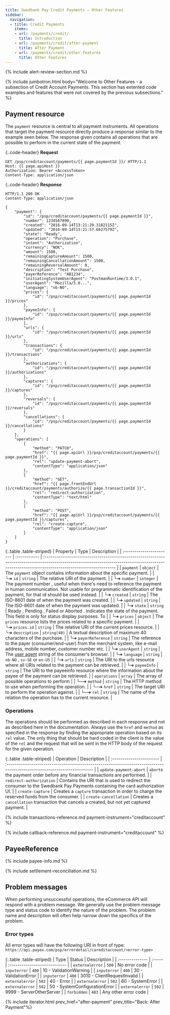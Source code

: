 ```yaml
---
title: Swedbank Pay Credit Payments – Other Features
sidebar:
  navigation:
  - title: Credit Payments
    items:
    - url: /payments/credit/
      title: Introduction
    - url: /payments/credit/after-payment
      title: After Payment
    - url: /payments/credit/other-features
      title: Other Features
---
```


{% include alert-review-section.md %}

{% include jumbotron.html body="Welcome to Other Features - a subsection of
Credit Account Payments. This section has extented code examples and features
that were not covered by the previous subsections." %}

## Payment resource

The `payment` resource is central to all payment instruments. All operations
that target the payment resource directly produce a response similar to the
example seen below. The response given contains all operations that are
possible to perform in the current state of the payment.

{:.code-header}
**Request**

```http
GET /psp/creditaccount/payments/{{ page.paymentId }}/ HTTP/1.1
Host: {{ page.apiHost }}
Authorization: Bearer <AccessToken>
Content-Type: application/json
```

{:.code-header}
**Response**

```http
HTTP/1.1 200 OK
Content-Type: application/json

{
    "payment": {
        "id": "/psp/creditaccount/payments/{{ page.paymentId }}",
        "number": 1234567890,
        "created": "2016-09-14T13:21:29.3182115Z",
        "updated": "2016-09-14T13:21:57.6627579Z",
        "state": "Ready",
        "operation": "Purchase",
        "intent": "Authorization",
        "currency": "NOK",
        "amount": 1500,
        "remainingCaptureAmount": 1500,
        "remainingCancellationAmount": 1500,
        "remainingReversalAmount": 0,
        "description": "Test Purchase",
        "payerReference": "AB1234",
        "initiatingSystemUserAgent": "PostmanRuntime/3.0.1",
        "userAgent": "Mozilla/5.0...",
        "language": "nb-NO",
        "prices": {
            "id": "/psp/creditaccount/payments/{{ page.paymentId }}/prices"
        },
        "payeeInfo": {
            "id": "/psp/creditaccount/payments/{{ page.paymentId }}/payeeInfo"
        },
        "urls": {
            "id": "/psp/creditaccount/payments/{{ page.paymentId }}/urls"
        },
        "transactions": {
            "id": "/psp/creditaccount/payments/{{ page.paymentId }}/transactions"
        },
        "authorizations": {
            "id": "/psp/creditaccount/payments/{{ page.paymentId }}/authorizations"
        },
        "captures": {
            "id": "/psp/creditaccount/payments/{{ page.paymentId }}/captures"
        },
        "reversals": {
            "id": "/psp/creditaccount/payments/{{ page.paymentId }}/reversals"
        },
        "cancellations": {
            "id": "/psp/creditaccount/payments/{{ page.paymentId }}/cancellations"
        }
    },
    "operations": [
        {
            "method": "PATCH",
            "href": "{{ page.apiUrl }}/psp/creditaccount/payments/{{ page.paymentId }}",
            "rel": "update-payment-abort",
            "contentType": "application/json"
        },
        {
            "method": "GET",
            "href": "{{ page.frontEndUrl }}/creditaccount/payments/authorize/{{ page.transactionId }}",
            "rel": "redirect-authorization",
            "contentType": "text/html"
        },
        {
            "method": "POST",
            "href": "{{ page.apiUrl }}/psp/creditaccount/payments/{{ page.paymentId }}/captures",
            "rel": "create-capture",
            "contentType": "application/json"
        }
    ]
}
```

{:.table .table-striped}
| Property                 | Type         | Description                                                                                                                                                                                      |
| :----------------------- | :----------- | :----------------------------------------------------------------------------------------------------------------------------------------------------------------------------------------------- |
| `payment`                | `object`     | The `payment` object contains information about the specific payment.                                                                                                                            |
| └➔&nbsp;`id`             | `string`     | The relative URI of the payment.                                                                                                                                                                 |
| └➔&nbsp;`number`         | `integer`    | The payment  number , useful when there's need to reference the payment in human communication. Not usable for programmatic identification of the payment, for that  id  should be used instead. |
| └➔&nbsp;`created`        | `string`     | The ISO-8601 date of when the payment was created.                                                                                                                                               |
| └➔&nbsp;`updated`        | `string`     | The ISO-8601 date of when the payment was updated.                                                                                                                                               |
| └➔&nbsp;`state`          | `string`     | Ready ,  Pending ,  Failed  or  Aborted . Indicates the state of the payment. This field is only for status display purposes. To                                                                 |
| └➔&nbsp;`prices`         | `object`     | The `prices` resource lists the prices related to a specific payment.                                                                                                                            |
| └➔&nbsp;`prices.id`      | `string`     | The relative URI of the current prices resource.                                                                                                                                                 |
| └➔&nbsp;`description`    | `string(40)` | A textual description of maximum 40 characters of the purchase.                                                                                                                                  |
| └➔&nbsp;`payerReference` | `string`     | The reference to the payer (consumer/end-user) from the merchant system, like e-mail address, mobile number, customer number etc.                                                                |
| └➔&nbsp;`userAgent`      | `string`     | The [user agent](https://en.wikipedia.org/wiki/User_agent) string of the consumer's browser.                                                                                                     |
| └➔&nbsp;`language`       | `string`     | `nb-NO` , `sv-SE`  or  `en-US`                                                                                                                                                                   |
| └➔&nbsp;`urls`           | `string`     | The URI to the  urls  resource where all URIs related to the payment can be retrieved.                                                                                                           |
| └➔&nbsp;`payeeInfo`      | `string`     | The URI to the  payeeinfo  resource where the information about the payee of the payment can be retrieved.                                                                                       |
| `operations`             | `array`      | The array of possible operations to perform                                                                                                                                                      |
| └─➔&nbsp;`method`        | `string`     | The HTTP method to use when performing the operation.                                                                                                                                            |
| └─➔&nbsp;`href`          | `string`     | The target URI to perform the operation against.                                                                                                                                                 |
| └─➔&nbsp;`rel`           | `string`     | The name of the relation the operation has to the current resource.                                                                                                                              |

### Operations

The operations should be performed as described in each response and not as
described here in the documentation.
Always use the `href` and `method` as specified in the response by finding
the appropriate operation based on its `rel` value.
The only thing that should be hard coded in the client is the value of
the `rel` and the request that will be sent in the HTTP body of the request
for the given operation.

{:.table .table-striped}
| Operation                | Description                                                                                                               |
| :----------------------- | :------------------------------------------------------------------------------------------------------------------------ |
| `update-payment-abort`   | `abort`s the payment order before any financial transactions are performed.                                               |
| `redirect-authorization` | Contains the URI that is used to redirect the consumer to the Swedbank Pay Payments containing the card authorization UI. |
| `create-capture`         | Creates a `capture` transaction in order to charge the reserved funds from the consumer.                                  |
| `create-cancellation`    | Creates a `cancellation` transaction that cancels a created, but not yet captured payment.                                |

{% include transactions-reference.md payment-instrument="creditaccount" %}

{% include callback-reference.md  payment-instrument="creditaccount" %}

## PayeeReference

{% include payee-info.md %}

{% include settlement-reconciliation.md %}

## Problem messages

When performing unsuccessful operations, the eCommerce API will respond with
a problem message. We generally use the problem message type and status code to
identify the nature of the problem. The problem name and description will often
help narrow down the specifics of the problem.

### Error types

All error types will have the following URI in front of type:
`https://api.payex.com/psp/errordetail/careditaccount/<error-type>`

{:.table .table-striped}
| Type            | Status | Description                   |
| :-------------- | :----- | :---------------------------- |
| `externalerror` | `500`  | No error code                 |
| `inputerror`    | `400`  | 10 - ValidationWarning        |
| `inputerror`    | `400`  | 30 - ValidationError          |
| `inputerror`    | `400`  | 3010 - ClientRequestInvalid   |
| `externalerror` | `502`  | 40 - Error                    |
| `externalerror` | `502`  | 60 - SystemError              |
| `externalerror` | `502`  | 50 - SystemConfigurationError |
| `externalerror` | `502`  | 9999 - ServerOtherServer      |
| `forbidden`     | `403`  | Any other error code          |

{% include iterator.html
        prev_href="after-payment"
        prev_title="Back: After Payment"%}

